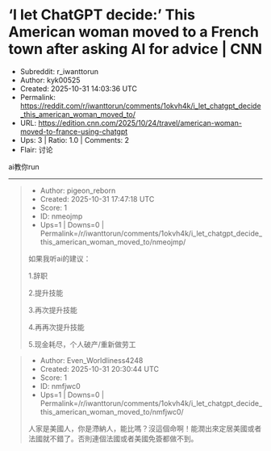 # ‘I let ChatGPT decide:’ This American woman moved to a French town after asking AI for advice | CNN

- Subreddit: r_iwanttorun
- Author: kyk00525
- Created: 2025-10-31 14:03:36 UTC
- Permalink: https://reddit.com/r/iwanttorun/comments/1okvh4k/i_let_chatgpt_decide_this_american_woman_moved_to/
- URL: https://edition.cnn.com/2025/10/24/travel/american-woman-moved-to-france-using-chatgpt
- Ups: 3 | Ratio: 1.0 | Comments: 2
- Flair: 讨论


ai教你run


---

> - Author: pigeon_reborn
> - Created: 2025-10-31 17:47:18 UTC
> - Score: 1
> - ID: nmeojmp
> - Ups=1 | Downs=0 | Permalink=/r/iwanttorun/comments/1okvh4k/i_let_chatgpt_decide_this_american_woman_moved_to/nmeojmp/
>
> 如果我听ai的建议：
> 
> 1.辞职
> 
> 2.提升技能
> 
> 3.再次提升技能
> 
> 4.再再次提升技能
> 
> 5.现金耗尽，个人破产/重新做劳工

> - Author: Even_Worldliness4248
> - Created: 2025-10-31 20:30:44 UTC
> - Score: 1
> - ID: nmfjwc0
> - Ups=1 | Downs=0 | Permalink=/r/iwanttorun/comments/1okvh4k/i_let_chatgpt_decide_this_american_woman_moved_to/nmfjwc0/
>
> 人家是美國人，你是滯納人，能比嗎？沒這個命啊！能潤出來定居美國或者法國就不錯了。否則連個法國或者美國免簽都做不到。
